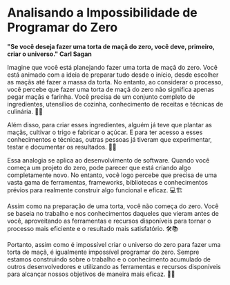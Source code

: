 # Analisando a Impossibilidade de Programar do Zero

 **"Se você deseja fazer uma torta de maçã do zero, você deve, primeiro,  criar o universo." Carl Sagan**

Imagine que você está planejando fazer uma torta de maçã do zero. Você está animado com a ideia de preparar tudo desde o início, desde escolher as maçãs até fazer a massa da torta. No entanto, ao considerar o processo, você percebe que fazer uma torta de maçã do zero não significa apenas pegar maçãs e farinha. Você precisa de um conjunto completo de ingredientes, utensílios de cozinha, conhecimento de receitas e técnicas de culinária. 🍏🥧

Além disso, para criar esses ingredientes, alguém já teve que plantar as maçãs, cultivar o trigo e fabricar o açúcar. E para ter acesso a esses conhecimentos e técnicas, outras pessoas já tiveram que experimentar, testar e documentar os resultados. 🌾🔬

Essa analogia se aplica ao desenvolvimento de software. Quando você começa um projeto do zero, pode parecer que está criando algo completamente novo. No entanto, você logo percebe que precisa de uma vasta gama de ferramentas, frameworks, bibliotecas e conhecimentos prévios para realmente construir algo funcional e eficaz. 💻🏗️

Assim como na preparação de uma torta, você não começa do zero. Você se baseia no trabalho e nos conhecimentos daqueles que vieram antes de você, aproveitando as ferramentas e recursos disponíveis para tornar o processo mais eficiente e o resultado mais satisfatório. 🛠️📚

Portanto, assim como é impossível criar o universo do zero para fazer uma torta de maçã, é igualmente impossível programar do zero. Sempre estamos construindo sobre o trabalho e o conhecimento acumulado de outros desenvolvedores e utilizando as ferramentas e recursos disponíveis para alcançar nossos objetivos de maneira mais eficaz. 🌟🚀
